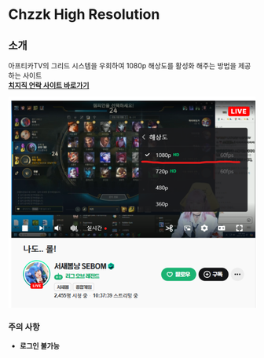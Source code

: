 # Chzzk High Resolution
## 소개

아프티카TV의 그리드 시스템을 우회하여 1080p 해상도를 활성화 해주는 방법을 제공하는 사이트  
**[치지직 언락 사이트 바로가기](https://nikuname.github.io/Chzzk-High-Resolution/)**  

![](./docs/guide2.png)  

### 주의 사항
 - **로그인 불가능**